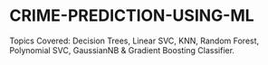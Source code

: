 # CRIME-PREDICTION-USING-ML


Topics Covered: Decision Trees, Linear SVC, KNN, Random Forest, Polynomial SVC, GaussianNB & Gradient Boosting Classifier.
